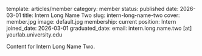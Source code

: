 template: articles/member
category: member
status: published
date: 2026-03-01
title: Intern Long Name Two
slug: intern-long-name-two
cover: member.jpg
image: default.jpg
membership: current
position: Intern
joined_date: 2026-03-01
graduated_date:
email: intern.long.name.two [at] yourlab.university.edu

Content for Intern Long Name Two.
